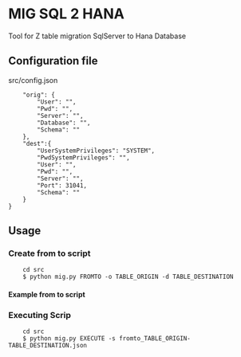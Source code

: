 # MIG SQL 2 HANA
Tool for Z table migration SqlServer to Hana Database 

## Configuration file
src/config.json
```{
    "orig": {
        "User": "",
        "Pwd": "",
        "Server": "",
        "Database": "",
        "Schema": ""
    },
    "dest":{
        "UserSystemPrivileges": "SYSTEM",
        "PwdSystemPrivileges": "",
        "User": "",
        "Pwd": "",
        "Server": "",
        "Port": 31041,
        "Schema": ""
    }
}
```

## Usage

### Create from to script
```
    cd src
    $ python mig.py FROMTO -o TABLE_ORIGIN -d TABLE_DESTINATION
```

#### Example from to script

### Executing Scrip
```
    cd src
    $ python mig.py EXECUTE -s fromto_TABLE_ORIGIN-TABLE_DESTINATION.json
```
